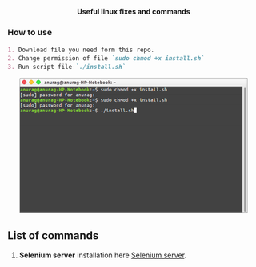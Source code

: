                     
<p align="center">
  <strong>Useful linux fixes and commands</strong> 
</p>

### How to use

```markdown
1. Download file you need form this repo.
2. Change permission of file `sudo chmod +x install.sh`
3. Run script file `./install.sh`
```
<p align="center">
  <img height="270" src="https://github.com/Anu1601CS/linux-command/blob/master/src/images/local.png">
</p>

## List of commands
1. **Selenium server** installation here [Selenium server](https://github.com/Anu1601CS/linux-command/tree/master/src/selenium%20server).
